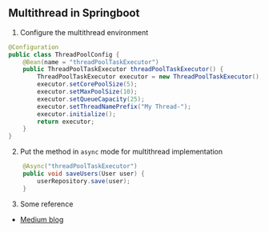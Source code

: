 ## Multithread in Springboot
1. Configure the multithread environment
```java
@Configuration
public class ThreadPoolConfig {
    @Bean(name = "threadPoolTaskExecutor")
    public ThreadPoolTaskExecutor threadPoolTaskExecutor() {
        ThreadPoolTaskExecutor executor = new ThreadPoolTaskExecutor();
        executor.setCorePoolSize(5);
        executor.setMaxPoolSize(10);
        executor.setQueueCapacity(25);
        executor.setThreadNamePrefix("My Thread-");
        executor.initialize();
        return executor;
    }
}
```

2. Put the method in `async` mode for multithread implementation
```java
    @Async("threadPoolTaskExecutor")
    public void saveUsers(User user) {
        userRepository.save(user);
    }
```
3. Some reference
- [Medium blog](https://medium.com/@nidhiupreti99/introduction-to-multithreading-java-spring-boot-b4930b73f302)